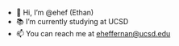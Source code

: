 - 👋 Hi, I’m @ehef (Ethan)
- 📚 I’m currently studying at UCSD
- 📫 You can reach me at eheffernan@ucsd.edu

<!---
ehef/ehef is a ✨ special ✨ repository because its `README.md` (this file) appears on your GitHub profile.
You can click the Preview link to take a look at your changes.
--->
